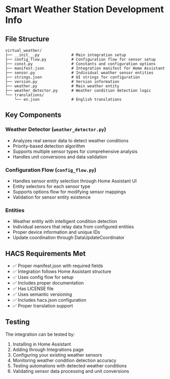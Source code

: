 # Smart Weather Station Development Info

## File Structure

```
virtual_weather/
├── __init__.py              # Main integration setup
├── config_flow.py           # Configuration flow for sensor setup
├── const.py                 # Constants and configuration options
├── manifest.json            # Integration manifest for Home Assistant
├── sensor.py                # Individual weather sensor entities
├── strings.json             # UI strings for configuration
├── version.py               # Version information
├── weather.py               # Main weather entity
├── weather_detector.py      # Weather condition detection logic
└── translations/
    └── en.json              # English translations
```

## Key Components

### Weather Detector (`weather_detector.py`)

- Analyzes real sensor data to detect weather conditions
- Priority-based detection algorithm
- Supports multiple sensor types for comprehensive analysis
- Handles unit conversions and data validation

### Configuration Flow (`config_flow.py`)

- Handles sensor entity selection through Home Assistant UI
- Entity selectors for each sensor type
- Supports options flow for modifying sensor mappings
- Validation for sensor entity existence

### Entities

- Weather entity with intelligent condition detection
- Individual sensors that relay data from configured entities
- Proper device information and unique IDs
- Update coordination through DataUpdateCoordinator

## HACS Requirements Met

- ✅ Proper manifest.json with required fields
- ✅ Integration follows Home Assistant structure
- ✅ Uses config flow for setup
- ✅ Includes proper documentation
- ✅ Has LICENSE file
- ✅ Uses semantic versioning
- ✅ Includes hacs.json configuration
- ✅ Proper translation support

## Testing

The integration can be tested by:

1. Installing in Home Assistant
2. Adding through Integrations page
3. Configuring your existing weather sensors
4. Monitoring weather condition detection accuracy
5. Testing automations with detected weather conditions
6. Validating sensor data processing and unit conversions
